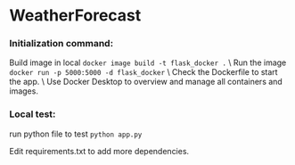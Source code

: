 # WeatherForecast

### Initialization command: 
Build image in local
`docker image build -t flask_docker .` \\
Run the image
`docker run -p 5000:5000 -d flask_docker` \\
Check the Dockerfile to start the app.
\\
Use Docker Desktop to overview and manage all containers and images. 

### Local test:
run python file to test
`python app.py`

Edit requirements.txt to add more dependencies.
